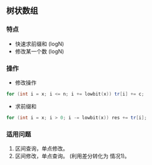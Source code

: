 ## 树状数组
### 特点
- 快速求前缀和 (logN)
- 修改某一个数 (logN)

### 操作
- 修改操作
```C++
for (int i = x; i <= n; i += lowbit(x)) tr[i] += c;
```

- 求前缀和
```C++
for (int i = x; i > 0; i -= lowbit(x)) res += tr[i];
```
### 适用问题
1. 区间查询，单点修改。
2. 区间修改，单点查询。 (利用差分转化为 情况1)。